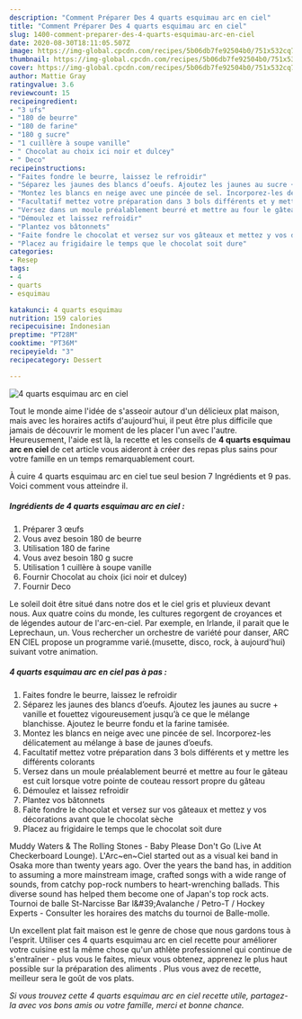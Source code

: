 ```yaml
---
description: "Comment Préparer Des 4 quarts esquimau arc en ciel"
title: "Comment Préparer Des 4 quarts esquimau arc en ciel"
slug: 1400-comment-preparer-des-4-quarts-esquimau-arc-en-ciel
date: 2020-08-30T18:11:05.507Z
image: https://img-global.cpcdn.com/recipes/5b06db7fe92504b0/751x532cq70/4-quarts-esquimau-arc-en-ciel-photo-principale-de-la-recette.jpg
thumbnail: https://img-global.cpcdn.com/recipes/5b06db7fe92504b0/751x532cq70/4-quarts-esquimau-arc-en-ciel-photo-principale-de-la-recette.jpg
cover: https://img-global.cpcdn.com/recipes/5b06db7fe92504b0/751x532cq70/4-quarts-esquimau-arc-en-ciel-photo-principale-de-la-recette.jpg
author: Mattie Gray
ratingvalue: 3.6
reviewcount: 15
recipeingredient:
- "3 ufs"
- "180 de beurre"
- "180 de farine"
- "180 g sucre"
- "1 cuillère à soupe vanille"
- " Chocolat au choix ici noir et dulcey"
- " Deco"
recipeinstructions:
- "Faites fondre le beurre, laissez le refroidir"
- "Séparez les jaunes des blancs d’oeufs. Ajoutez les jaunes au sucre + vanille et fouettez vigoureusement jusqu’à ce que le mélange blanchisse. Ajoutez le beurre fondu et la farine tamisée."
- "Montez les blancs en neige avec une pincée de sel. Incorporez-les délicatement au mélange à base de jaunes d’oeufs."
- "Facultatif mettez votre préparation dans 3 bols différents et y mettre les différents colorants"
- "Versez dans un moule préalablement beurré et mettre au four le gâteau est cuit lorsque votre pointe de couteau ressort propre du gâteau"
- "Démoulez et laissez refroidir"
- "Plantez vos bâtonnets"
- "Faite fondre le chocolat et versez sur vos gâteaux et mettez y vos décorations avant que le chocolat sèche"
- "Placez au frigidaire le temps que le chocolat soit dure"
categories:
- Resep
tags:
- 4
- quarts
- esquimau

katakunci: 4 quarts esquimau 
nutrition: 159 calories
recipecuisine: Indonesian
preptime: "PT28M"
cooktime: "PT36M"
recipeyield: "3"
recipecategory: Dessert

---
```



![4 quarts esquimau arc en ciel](https://img-global.cpcdn.com/recipes/5b06db7fe92504b0/751x532cq70/4-quarts-esquimau-arc-en-ciel-photo-principale-de-la-recette.jpg)

Tout le monde aime l'idée de s'asseoir autour d'un délicieux plat maison, mais avec les horaires actifs d'aujourd'hui, il peut être plus difficile que jamais de découvrir le moment de les placer l'un avec l'autre. Heureusement, l'aide est là, la recette et les conseils de <strong> 4 quarts esquimau arc en ciel </strong> de cet article vous aideront à créer des repas plus sains pour votre famille en un temps remarquablement court.

<!--inarticleads1-->

À cuire 4 quarts esquimau arc en ciel tue seul besion 7 Ingrédients et 9 pas. Voici comment vous atteindre il.

##### Ingrédients de 4 quarts esquimau arc en ciel :

1. Préparer 3 œufs
1. Vous avez besoin 180 de beurre
1. Utilisation 180 de farine
1. Vous avez besoin 180 g sucre
1. Utilisation 1 cuillère à soupe vanille
1. Fournir  Chocolat au choix (ici noir et dulcey)
1. Fournir  Deco


Le soleil doit être situé dans notre dos et le ciel gris et pluvieux devant nous. Aux quatre coins du monde, les cultures regorgent de croyances et de légendes autour de l&#39;arc-en-ciel. Par exemple, en Irlande, il parait que le Leprechaun, un. Vous rechercher un orchestre de variété pour danser, ARC EN CIEL propose un programme varié.(musette, disco, rock, à aujourd&#39;hui) suivant votre animation. 

<!--inarticleads2-->

##### 4 quarts esquimau arc en ciel pas à pas :

1. Faites fondre le beurre, laissez le refroidir
1. Séparez les jaunes des blancs d’oeufs. Ajoutez les jaunes au sucre + vanille et fouettez vigoureusement jusqu’à ce que le mélange blanchisse. Ajoutez le beurre fondu et la farine tamisée.
1. Montez les blancs en neige avec une pincée de sel. Incorporez-les délicatement au mélange à base de jaunes d’oeufs.
1. Facultatif mettez votre préparation dans 3 bols différents et y mettre les différents colorants
1. Versez dans un moule préalablement beurré et mettre au four le gâteau est cuit lorsque votre pointe de couteau ressort propre du gâteau
1. Démoulez et laissez refroidir
1. Plantez vos bâtonnets
1. Faite fondre le chocolat et versez sur vos gâteaux et mettez y vos décorations avant que le chocolat sèche
1. Placez au frigidaire le temps que le chocolat soit dure


Muddy Waters &amp; The Rolling Stones - Baby Please Don&#39;t Go (Live At Checkerboard Lounge). L&#39;Arc~en~Ciel started out as a visual kei band in Osaka more than twenty years ago. Over the years the band has, in addition to assuming a more mainstream image, crafted songs with a wide range of sounds, from catchy pop-rock numbers to heart-wrenching ballads. This diverse sound has helped them become one of Japan&#39;s top rock acts. Tournoi de balle St-Narcisse Bar l\&#39;Avalanche / Petro-T / Hockey Experts - Consulter les horaires des matchs du tournoi de Balle-molle. 

<!--inarticleads1-->

<p>
Un excellent plat fait maison est le genre de chose que nous gardons tous à l'esprit. Utiliser ces 4 quarts esquimau arc en ciel recette pour améliorer votre cuisine est la même chose qu'un athlète professionnel qui continue de s'entraîner - plus vous le faites, mieux vous obtenez, apprenez le plus haut possible sur la préparation des aliments . Plus vous avez de recette, meilleur sera le goût de vos plats.
</p>

<p>
<i>Si vous trouvez cette 4 quarts esquimau arc en ciel recette utile, partagez-la avec vos bons amis ou votre famille, merci et bonne chance.</i>
</p>
